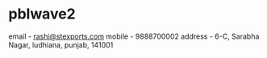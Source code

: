 # pblwave2
email - rashi@stexports.com
mobile - 9888700002
address - 6-C, Sarabha Nagar, ludhiana, punjab, 141001
